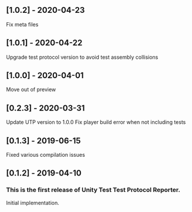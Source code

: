 ## [1.0.2] - 2020-04-23
Fix meta files

## [1.0.1] - 2020-04-22
Upgrade test protocol version to avoid test assembly collisions

## [1.0.0] - 2020-04-01
Move out of preview

## [0.2.3] - 2020-03-31
Update UTP version to 1.0.0
Fix player build error when not including tests

## [0.1.3] - 2019-06-15
Fixed various compilation issues


## [0.1.2] - 2019-04-10

### This is the first release of Unity Test Test Protocol Reporter.

Initial implementation.